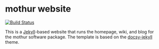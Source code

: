 # mothur website

[![Build Status](https://travis-ci.org/mothur/mothur.github.io.svg?branch=master)](https://travis-ci.org/mothur/mothur.github.io)

This is a [Jekyll](https://jekyllrb.com)-based website that runs the homepage, wiki, and blog for the mothur software package. The template is based on the [docsy-jekyll](https://vsoch.github.io/docsy-jekyll/) theme.
